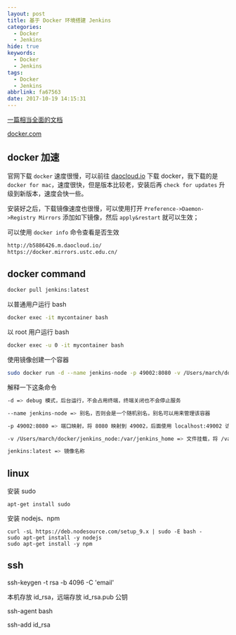 ```yaml
---
layout: post
title: 基于 Docker 环境搭建 Jenkins
categories:
  - Docker
  - Jenkins
hide: true
keywords:
  - Docker
  - Jenkins
tags:
  - Docker
  - Jenkins
abbrlink: fa67563
date: 2017-10-19 14:15:31
---
```


[一篇相当全面的文档](https://yeasy.gitbooks.io)

[docker.com](https://www.docker.com/)

## docker 加速

官网下载 `docker` 速度很慢，可以前往 [daocloud.io](https://get.daocloud.io/) 下载 docker，我下载的是 `docker for mac`，速度很快，但是版本比较老，安装后再 `check for updates` 升级到新版本，速度会快一些。

安装好之后，下载镜像速度也很慢，可以使用打开 `Preference->Daemon->Registry Mirrors` 添加如下镜像，然后 `apply&restart` 就可以生效；

可以使用 `docker info` 命令查看是否生效

```bash
http://b5886426.m.daocloud.io/
https://docker.mirrors.ustc.edu.cn/
```


## docker command

```bash
docker pull jenkins:latest
```

以普通用户运行 bash

```bash
docker exec -it mycontainer bash
```

以 root 用户运行 bash

```bash
docker exec -u 0 -it mycontainer bash
```

使用镜像创建一个容器

```bash
sudo docker run -d --name jenkins-node -p 49002:8080 -v /Users/march/docker/jenkins-node:/var/jenkins_home jenkins-android
```

解释一下这条命令

```bash
-d => debug 模式，后台运行，不会占用终端，终端关闭也不会停止服务

--name jenkins-node => 别名，否则会是一个随机别名，别名可以用来管理该容器

-p 49002:8080 => 端口映射，将 8080 映射到 49002，后面使用 localhost:49002 访问

-v /Users/march/docker/jenkins_node:/var/jenkins_home => 文件挂载，将 /var/jenkins_home 挂载到指定目录，如果不挂载，则jenkins所有log、用户配置文件都会在docker容器内，如果容器销毁，则jenkins得重新配置一遍。挂载出来方便jenkins迁移以及管理，/Users/march/docker/jenkins_node 是我的一个本地目录，在该目录下可以看到 jenkins 的相关文件，这个目录随意，注意权限问题。

jenkins:latest => 镜像名称
```


## linux

安装 sudo

```
apt-get install sudo
```

安装 nodejs、npm

```
curl -sL https://deb.nodesource.com/setup_9.x | sudo -E bash -
sudo apt-get install -y nodejs
sudo apt-get install -y npm
```


## ssh

ssh-keygen -t rsa -b 4096 -C 'email'

本机存放 id_rsa，远端存放 id_rsa.pub 公钥

ssh-agent bash

ssh-add id_rsa

